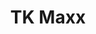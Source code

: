 ---
title: "TK Maxx"
url: /huddersfield/tk-maxx-great-northern-retail-park/
shop: department store
---